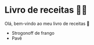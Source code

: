 # Livro de receitas :man_cook:

Olá, bem-vindo ao meu livro de receitas :wave:

- Strogonoff de frango
- Pavê
